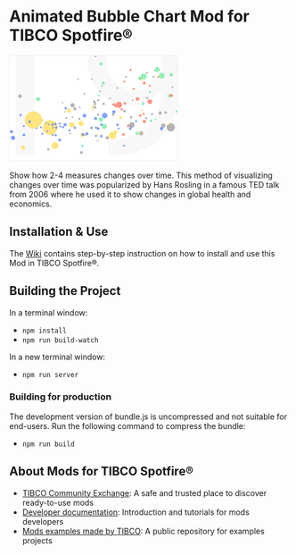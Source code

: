 # Animated Bubble Chart Mod for TIBCO Spotfire®

<img src="assets/animatedbubble.png" width="60%"/>

Show how 2-4 measures changes over time. This method of visualizing changes over time was popularized by Hans Rosling in a famous TED talk from 2006 where he used it to show changes in global health and economics.

## Installation & Use

The [Wiki](https://github.com/TIBCOSoftware/spotfire-mod-animatedbubble/wiki) contains step-by-step instruction on how to install and use this Mod in TIBCO Spotfire®.

## Building the Project

In a terminal window:
- `npm install`
- `npm run build-watch`

In a new terminal window:
- `npm run server`

### Building for production

The development version of bundle.js is uncompressed and not suitable for end-users. Run the following command to compress the bundle:
- `npm run build`

## About Mods for TIBCO Spotfire®
-   [TIBCO Community Exchange](https://community.tibco.com/s/global-search/%40uri#q=mod%20for%20tibco%20spotfire&t=Exchange&sort=date%20descending): A safe and trusted place to discover ready-to-use mods
-   [Developer documentation](https://tibcosoftware.github.io/spotfire-mods/docs/): Introduction and tutorials for mods developers
-   [Mods examples made by TIBCO](https://github.com/TIBCOSoftware/spotfire-mods/releases/latest): A public repository for examples projects
